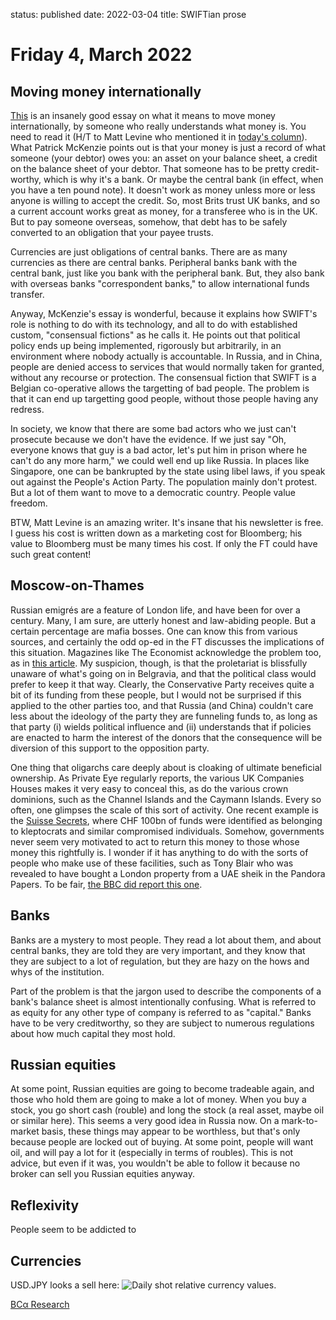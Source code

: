 status: published
date: 2022-03-04
title: SWIFTian prose

# Friday  4, March 2022

## Moving money internationally

[This](https://bam.kalzumeus.com/archive/moving-money-internationally/) is an insanely good essay on what it means to move money internationally, 
by someone who really understands what money is.
You need to read it (H/T to Matt Levine who mentioned it in [today's column](https://www.bloomberg.com/opinion/articles/2022-03-03/uninvestable-markets-are-hard-to-trade)). 
What Patrick McKenzie points out is that your money is just a record of what someone (your debtor) owes you: an asset on your balance sheet, a credit on the balance sheet of your debtor.
That someone has to be pretty credit-worthy, which is why it's a bank. Or maybe the central bank (in effect, when you have a ten pound note). 
It doesn't work as money unless more or less anyone is willing to accept the credit.
So, most Brits trust UK banks, and so a current account works great as money, for a transferee who is in the UK.
But to pay someone overseas, somehow, that debt has to be safely converted to an obligation that your payee trusts.

Currencies are just obligations of central banks. There are as many currencies as there are central banks.
Peripheral banks bank with the central bank, just like you bank with the peripheral bank.
But, they also bank with overseas banks "correspondent banks," to allow international funds transfer.

Anyway, McKenzie's essay is wonderful, because it explains how SWIFT's role is nothing to do with its technology, 
and all to do with established custom, "consensual fictions" as he calls it. 
He points out that political policy ends up being implemented, rigorously but arbitrarily, in an environment where nobody actually is accountable.
In Russia, and in China, people are denied access to services that would normally taken for granted, without any recourse or protection.
The consensual fiction that SWIFT is a Belgian co-operative allows the targetting of bad people. 
The problem is that it can end up targetting good people, without those people having any redress.

In society, we know that there are some bad actors who we just can't prosecute because we don't have the evidence.
If we just say "Oh, everyone knows that guy is a bad actor, let's put him in prison where he can't do any more harm," we could well end up like Russia.
In places like Singapore, one can be bankrupted by the state using libel laws, if you speak out against the People's Action Party.
The population mainly don't protest. But a lot of them want to move to a democratic country. People value freedom.

BTW, Matt Levine is an amazing writer. It's insane that his newsletter is free. I guess his cost is written down as a marketing cost for Bloomberg; 
his value to Bloomberg must be many times his cost. If only the FT could have such great content!

## Moscow-on-Thames 

Russian emigrés are a feature of London life, and have been for over a century.
Many, I am sure, are utterly honest and law-abiding people.
But a certain percentage are mafia bosses. 
One can know this from various sources, and certainly the odd op-ed in the FT discusses 
the implications of this situation.
Magazines like The Economist acknowledge the problem too, as in 
[this article](https://www.economist.com/britain/2022/03/05/the-rise-and-fall-of-londongrad).
My suspicion, though, is that the proletariat is blissfully unaware of what's going on 
in Belgravia, and that the political class would prefer to keep it that way.
Clearly, the Conservative Party receives quite a bit of its funding from these people,
but I would not be surprised if this applied to the other parties too, 
and that Russia (and China) couldn't care less about the ideology of the party they are funneling funds to,
as long as that party (i) wields political influence and (ii) understands that if policies are enacted to harm
the interest of the donors that the consequence will be diversion of this support to the opposition party.

One thing that oligarchs care deeply about is cloaking of ultimate beneficial ownership. 
As Private Eye regularly reports, the various UK Companies Houses makes it very easy to conceal this,
as do the various crown dominions, such as the Channel Islands and the Caymann Islands.
Every so often, one glimpses the scale of this sort of activity.
One recent example is the [Suisse Secrets](https://en.wikipedia.org/wiki/Suisse_secrets), where 
CHF 100bn of funds were identified as belonging to kleptocrats and similar compromised individuals.
Somehow, governments never seem very motivated to act to return this money to 
those whose money this rightfully is. I wonder if it has anything to do with the sorts of people who make use of these
facilities, such as Tony Blair who was revealed to have bought a London property from a UAE sheik in the Pandora Papers.
To be fair, [the BBC did report this one](https://www.bbc.com/news/uk-58780559).

## Banks

Banks are a mystery to most people.
They read a lot about them, and about central banks, they are told they are very important, and they know that they are subject to a lot of regulation,
but they are hazy on the hows and whys of the institution.

Part of the problem is that the jargon used to describe the components of a bank's balance sheet is almost intentionally confusing.
What is referred to as equity for any other type of company is referred to as "capital." 
Banks have to be very creditworthy, so they are subject to numerous regulations about how much capital they most hold.

## Russian equities

At some point, Russian equities are going to become tradeable again, and those who hold them are going to make a lot of money.
When you buy a stock, you go short cash (rouble) and long the stock (a real asset, maybe oil or similar here).
This seems a very good idea in Russia now.
On a mark-to-market basis, these things may appear to be worthless, but that's only because people are locked out of buying.
At some point, people will want oil, and will pay a lot for it (especially in terms of roubles).
This is not advice, but even if it was, you wouldn't be able to follow it because no broker can sell you Russian equities anyway.

## Reflexivity

People seem to be addicted to 

## Currencies

USD.JPY looks a sell here:
![Daily shot relative currency values.](https://thedailyshot.com/wp-content/uploads/GL-Is-the-dollar-overvalued2203040534.png)

[BCα Research](https://www.bcaresearch.com/)